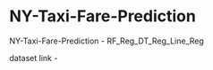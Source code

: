 # NY-Taxi-Fare-Prediction
NY-Taxi-Fare-Prediction - RF_Reg_DT_Reg_Line_Reg


dataset link - <a herf = "https://www.kaggle.com/datasets/sivabalana/nyc-taxi-fare">
